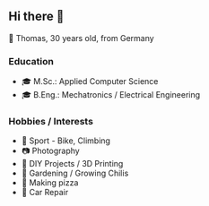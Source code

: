 ## Hi there 👋

:man: Thomas, 30 years old, from Germany

### Education
- :mortar_board: M.Sc.: Applied Computer Science
- :mortar_board: B.Eng.: Mechatronics / Electrical Engineering 

### Hobbies / Interests
- :bicyclist: Sport - Bike, Climbing
- :camera: Photography
- :rocket: DIY Projects / 3D Printing
- :seedling: Gardening / Growing Chilis
- :pizza: Making pizza
- :wrench: Car Repair
